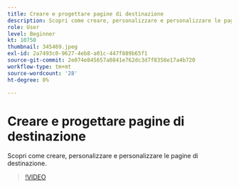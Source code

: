 ```yaml
---
title: Creare e progettare pagine di destinazione
description: Scopri come creare, personalizzare e personalizzare le pagine di destinazione.
role: User
level: Beginner
kt: 10750
thumbnail: 345469.jpeg
exl-id: 2a7493c0-9627-4eb8-a01c-447f889b65f1
source-git-commit: 2e074e845657a0841e762dc3d7f8358e17a4b720
workflow-type: tm+mt
source-wordcount: '28'
ht-degree: 0%

---
```


# Creare e progettare pagine di destinazione

Scopri come creare, personalizzare e personalizzare le pagine di destinazione.

>[!VIDEO](https://video.tv.adobe.com/v/345469/?quality=12&learn=on)
